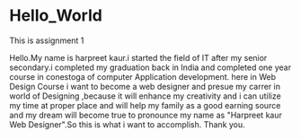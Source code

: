 # Hello_World
This is assignment 1

Hello.My name is harpreet kaur.i started the field of IT after my senior secondary.i completed my graduation back in India and completed one year course in conestoga of computer Application development.
here in Web Design Course i want to become a web designer and presue my carrer in world of Designing ,because it will enhance my creativity and i can utilize my time at proper place and will help my family as a good earning source and my dream will become true to pronounce my name as "Harpreet kaur Web Designer".So this is what i want to accomplish.
Thank you.
